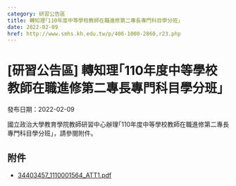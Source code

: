 ```yaml
---
category: 研習公告區
title: 轉知理｢110年度中等學校教師在職進修第二專長專門科目學分班｣
date: 2022-02-09
href: http://www.smhs.kh.edu.tw/p/406-1000-2860,r23.php
---
```


# [研習公告區] 轉知理｢110年度中等學校教師在職進修第二專長專門科目學分班｣

發布日期：2022-02-09

<div><div></div><div>國立政治大學教育學院教師研習中心辦理｢110年度中等學校教師在職進修第二專長專門科目學分班｣，請參閱附件。</div></div>

## 附件

- [34403457_1110001564_ATT1.pdf](https://www.smhs.kh.edu.tw/var/file/0/1000/attach/47/pta_2551_6096523_72738.pdf)
